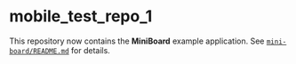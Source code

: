 # mobile_test_repo_1

This repository now contains the **MiniBoard** example application. See
[`mini-board/README.md`](mini-board/README.md) for details.
